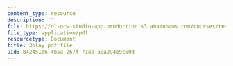 ```yaml
---
content_type: resource
description: ''
file: https://ol-ocw-studio-app-production.s3.amazonaws.com/courses/res-6-012-introduction-to-probability-spring-2018/842451b64b5a267f71aba8a994a9c50d_K-ck5dOsPgQ.pdf
file_type: application/pdf
resourcetype: Document
title: 3play pdf file
uid: 842451b6-4b5a-267f-71ab-a8a994a9c50d
---
```

